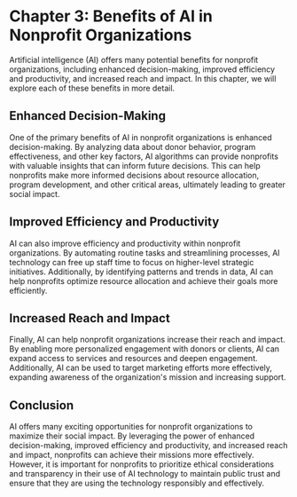 Chapter 3: Benefits of AI in Nonprofit Organizations
====================================================

Artificial intelligence (AI) offers many potential benefits for nonprofit organizations, including enhanced decision-making, improved efficiency and productivity, and increased reach and impact. In this chapter, we will explore each of these benefits in more detail.

Enhanced Decision-Making
------------------------

One of the primary benefits of AI in nonprofit organizations is enhanced decision-making. By analyzing data about donor behavior, program effectiveness, and other key factors, AI algorithms can provide nonprofits with valuable insights that can inform future decisions. This can help nonprofits make more informed decisions about resource allocation, program development, and other critical areas, ultimately leading to greater social impact.

Improved Efficiency and Productivity
------------------------------------

AI can also improve efficiency and productivity within nonprofit organizations. By automating routine tasks and streamlining processes, AI technology can free up staff time to focus on higher-level strategic initiatives. Additionally, by identifying patterns and trends in data, AI can help nonprofits optimize resource allocation and achieve their goals more efficiently.

Increased Reach and Impact
--------------------------

Finally, AI can help nonprofit organizations increase their reach and impact. By enabling more personalized engagement with donors or clients, AI can expand access to services and resources and deepen engagement. Additionally, AI can be used to target marketing efforts more effectively, expanding awareness of the organization's mission and increasing support.

Conclusion
----------

AI offers many exciting opportunities for nonprofit organizations to maximize their social impact. By leveraging the power of enhanced decision-making, improved efficiency and productivity, and increased reach and impact, nonprofits can achieve their missions more effectively. However, it is important for nonprofits to prioritize ethical considerations and transparency in their use of AI technology to maintain public trust and ensure that they are using the technology responsibly and effectively.

